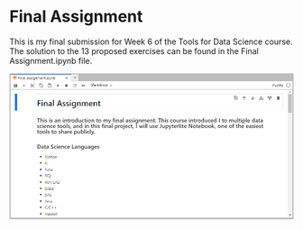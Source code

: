 # Final Assignment 

This is my final submission for Week 6 of the Tools for Data Science course. The solution to the 13 proposed exercises can be found in the Final Assignment.ipynb file.

![This is the image of the first page of my Jupyter Notebook](https://github.com/JulianJerez/Tools-for-Data-Science-6th-week/blob/main/notebook.png)
